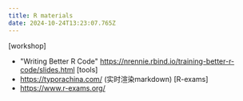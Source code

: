 ```yaml
---
title: R materials
date: 2024-10-24T13:23:07.765Z
---
```





[workshop] 
- "Writing Better R Code" https://nrennie.rbind.io/training-better-r-code/slides.html
[tools]
- https://typorachina.com/ (实时渲染markdown)
[R-exams] 
- https://www.r-exams.org/